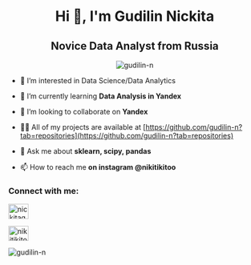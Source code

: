 <h1 align="center">Hi 👋, I'm Gudilin Nickita</h1>
<h2 align="center">Novice Data Analyst from Russia</h3>

<p align="center"> <img src="https://komarev.com/ghpvc/?username=gudilin-n&label=Profile%20views&color=0e75b6&style=flat" alt="gudilin-n" /> </p>


- 👀 I’m interested in Data Science/Data Analytics

- 🌱 I’m currently learning **Data Analysis in Yandex**

- 👯 I’m looking to collaborate on **Yandex**

- 👨‍💻 All of my projects are available at [https://github.com/gudilin-n?tab=repositories](https://github.com/gudilin-n?tab=repositories)

- 💬 Ask me about **sklearn, scipy, pandas**

- 📫 How to reach me **on instagram @nikitikitoo**

<h3 align="left">Connect with me:</h3>
<p align="left">
<a href="https://kaggle.com/nickitagudilin" target="blank"><img align="center" src="https://raw.githubusercontent.com/rahuldkjain/github-profile-readme-generator/master/src/images/icons/Social/kaggle.svg" alt="nickitagudilin" height="30" width="40" /></a>
 
<a href="https://instagram.com/nikitikitoo" target="blank"><img align="center" src="https://raw.githubusercontent.com/rahuldkjain/github-profile-readme-generator/master/src/images/icons/Social/instagram.svg" alt="nikitikitoo" height="30" width="40" /></a>
</p>


<!-- <h3 align="left">Languages and Tools:</h3>
<p align="left"> <a href="https://www.gnu.org/software/bash/" target="_blank"> <img src="https://www.vectorlogo.zone/logos/gnu_bash/gnu_bash-icon.svg" alt="bash" width="40" height="40"/> </a> <a href="https://www.w3schools.com/css/" target="_blank"> <img src="https://raw.githubusercontent.com/devicons/devicon/master/icons/css3/css3-original-wordmark.svg" alt="css3" width="40" height="40"/> </a> <a href="https://www.figma.com/" target="_blank"> <img src="https://www.vectorlogo.zone/logos/figma/figma-icon.svg" alt="figma" width="40" height="40"/> </a> <a href="https://git-scm.com/" target="_blank"> <img src="https://www.vectorlogo.zone/logos/git-scm/git-scm-icon.svg" alt="git" width="40" height="40"/> </a> <a href="https://www.w3.org/html/" target="_blank"> <img src="https://raw.githubusercontent.com/devicons/devicon/master/icons/html5/html5-original-wordmark.svg" alt="html5" width="40" height="40"/> </a> <a href="https://www.java.com" target="_blank"> <img src="https://raw.githubusercontent.com/devicons/devicon/master/icons/java/java-original.svg" alt="java" width="40" height="40"/> </a> <a href="https://www.mysql.com/" target="_blank"> <img src="https://raw.githubusercontent.com/devicons/devicon/master/icons/mysql/mysql-original-wordmark.svg" alt="mysql" width="40" height="40"/> </a> <a href="https://www.python.org" target="_blank"> <img src="https://raw.githubusercontent.com/devicons/devicon/master/icons/python/python-original.svg" alt="python" width="40" height="40"/> </a> <a href="https://scikit-learn.org/" target="_blank"> <img src="https://upload.wikimedia.org/wikipedia/commons/0/05/Scikit_learn_logo_small.svg" alt="scikit_learn" width="40" height="40"/> </a> <a href="https://www.selenium.dev" target="_blank"> <img src="https://raw.githubusercontent.com/detain/svg-logos/780f25886640cef088af994181646db2f6b1a3f8/svg/selenium-logo.svg" alt="selenium" width="40" height="40"/> </a> <a href="https://www.sqlite.org/" target="_blank"> <img src="https://www.vectorlogo.zone/logos/sqlite/sqlite-icon.svg" alt="sqlite" width="40" height="40"/> </a> </p>

<p><img align="left" src="https://github-readme-stats.vercel.app/api/top-langs?username=gudilin-n&show_icons=true&locale=en&layout=compact" alt="gudilin-n" /></p>

<p>&nbsp;<img align="center" src="https://github-readme-stats.vercel.app/api?username=gudilin-n&show_icons=true&locale=en" alt="gudilin-n" /></p> -->

<p><img align="center" src="https://github-readme-streak-stats.herokuapp.com/?user=gudilin-n&" alt="gudilin-n" /></p>


<!---
gudilin-n/gudilin-n is a ✨ special ✨ repository because its `README.md` (this file) appears on your GitHub profile.
You can click the Preview link to take a look at your changes.
--->
